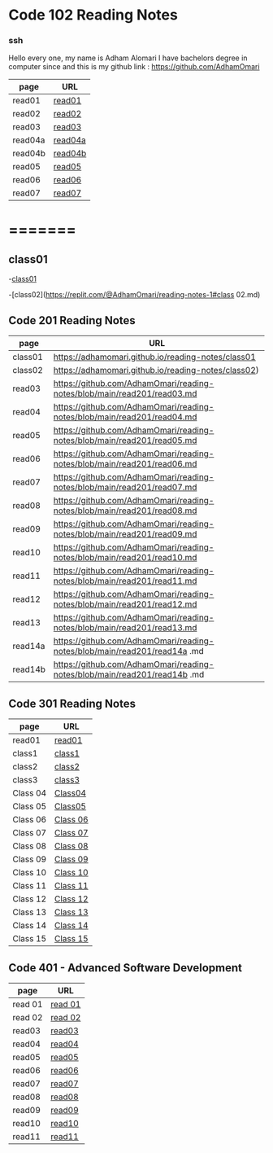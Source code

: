 # Code 102 Reading Notes

### ssh
 Hello every one, my name is Adham Alomari 
  I have bachelors degree in computer since and this is 
  my github link : https://github.com/AdhamOmari

| page  | URL                  |
| ---   | ---                  |
|read01| [read01](read01.md)   |
|read02|[read02](read02.md)    |
|read03|[read03](read03.md)    |
|read04a|[read04a](read04a.md )|
|read04b|[read04b](read04b.md) |
|read05|[read05](read05.md)   |
|read06|[read06](read06.md)   |
|read07|[read07](read07.md)   |
=======
=======
## class01
-[class01](https://replit.com/@AdhamOmari/reading-notes-1#class01.md)

-[class02](https://replit.com/@AdhamOmari/reading-notes-1#class 02.md)



 ## Code 201 Reading Notes
 
| page    | URL                  |
| ---     | ---                  |
|class01   |https://adhamomari.github.io/reading-notes/class01 |
|class02   |https://adhamomari.github.io/reading-notes/class02)|
|read03   |https://github.com/AdhamOmari/reading-notes/blob/main/read201/read03.md|
|read04   |https://github.com/AdhamOmari/reading-notes/blob/main/read201/read04.md|
|read05   |https://github.com/AdhamOmari/reading-notes/blob/main/read201/read05.md|
|read06   |https://github.com/AdhamOmari/reading-notes/blob/main/read201/read06.md|
|read07   |https://github.com/AdhamOmari/reading-notes/blob/main/read201/read07.md|
|read08   |https://github.com/AdhamOmari/reading-notes/blob/main/read201/read08.md|
|read09   |https://github.com/AdhamOmari/reading-notes/blob/main/read201/read09.md|
|read10   |https://github.com/AdhamOmari/reading-notes/blob/main/read201/read10.md|
|read11   |https://github.com/AdhamOmari/reading-notes/blob/main/read201/read11.md|
|read12   |https://github.com/AdhamOmari/reading-notes/blob/main/read201/read12.md|
|read13   |https://github.com/AdhamOmari/reading-notes/blob/main/read201/read13.md|
|read14a   |https://github.com/AdhamOmari/reading-notes/blob/main/read201/read14a .md|
|read14b   |https://github.com/AdhamOmari/reading-notes/blob/main/read201/read14b .md|



## Code 301 Reading Notes
 
| page    | URL                  |
| ---     | ---                  |
|read01 |[read01](https://adhamomari.github.io/reading-notes/read301/read01) |
|class1 |[class1](https://adhamomari.github.io/reading-notes/read301/class1)|
|class2 |[class2](https://adhamomari.github.io/reading-notes/read301/class2)|
|class3 |[class3](https://adhamomari.github.io/reading-notes/read301/class3)|
|Class 04 |[Class04 ](https://adhamomari.github.io/reading-notes/read301/Class04 )|
|Class 05 |[Class05 ](https://adhamomari.github.io/reading-notes/read301/Class05 )|
|Class 06 |[Class 06 ](https://adhamomari.github.io/reading-notes/read301/Class06 )|
|Class 07 |[Class 07 ](https://adhamomari.github.io/reading-notes/read301/Class07 )|
|Class 08 |[Class 08 ](https://adhamomari.github.io/reading-notes/read301/Class08 )|
|Class 09 |[Class 09 ](https://adhamomari.github.io/reading-notes/read301/Class09 )|
|Class 10 |[Class 10 ](https://adhamomari.github.io/reading-notes/read301/Class10 )|
|Class 11 |[Class 11 ](https://adhamomari.github.io/reading-notes/read301/Class11 )|
|Class 12 |[Class 12 ](https://adhamomari.github.io/reading-notes/read301/Class12 )|
|Class 13 |[Class 13 ](https://adhamomari.github.io/reading-notes/read301/Class13 )|
|Class 14 |[Class 14 ](https://adhamomari.github.io/reading-notes/read301/Class14 )|
|Class 15 |[Class 15 ](https://adhamomari.github.io/reading-notes/read301/Class15 )|


## Code 401 - Advanced Software Development

| page    | URL                  |
| ---     | ---                  |
|read 01 |[read 01 ](https://github.com/AdhamOmari/reading-notes/blob/main/Code%20401%20-%20Advanced%20Software%20Development/read01.md)|
|read 02 |[read 02 ](https://github.com/AdhamOmari/reading-notes/blob/main/Code%20401%20-%20Advanced%20Software%20Development/read02.md)|
|read03 |[read03 ](https://github.com/AdhamOmari/reading-notes/blob/main/Code%20401%20-%20Advanced%20Software%20Development/read03.md)|
|read04 |[read04 ](https://github.com/AdhamOmari/reading-notes/blob/main/Code%20401%20-%20Advanced%20Software%20Development/read04.md)|
|read05 |[read05 ](https://github.com/AdhamOmari/reading-notes/blob/main/Code%20401%20-%20Advanced%20Software%20Development/read05)|
|read06 |[read06 ](https://github.com/AdhamOmari/reading-notes/blob/main/Code%20401%20-%20Advanced%20Software%20Development/read06)|
|read07 |[read07 ](https://github.com/AdhamOmari/reading-notes/blob/main/Code%20401%20-%20Advanced%20Software%20Development/read07)|
|read08 |[read08 ](https://github.com/AdhamOmari/reading-notes/blob/main/Code%20401%20-%20Advanced%20Software%20Development/read08)|
|read09 |[read09 ](https://github.com/AdhamOmari/reading-notes/blob/main/Code%20401%20-%20Advanced%20Software%20Development/read09)|
|read10 |[read10 ](https://github.com/AdhamOmari/reading-notes/blob/main/Code%20401%20-%20Advanced%20Software%20Development/read10)|
|read11 |[read11](https://github.com/AdhamOmari/reading-notes/blob/main/Code%20401%20-%20Advanced%20Software%20Development/read11)|


